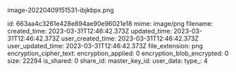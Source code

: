 image-20220409151531-ibjkbpx.png

id: 663aa4c3261e428e894ae90e96021e18
mime: image/png
filename: 
created_time: 2023-03-31T12:46:42.373Z
updated_time: 2023-03-31T12:46:42.373Z
user_created_time: 2023-03-31T12:46:42.373Z
user_updated_time: 2023-03-31T12:46:42.373Z
file_extension: png
encryption_cipher_text: 
encryption_applied: 0
encryption_blob_encrypted: 0
size: 22294
is_shared: 0
share_id: 
master_key_id: 
user_data: 
type_: 4